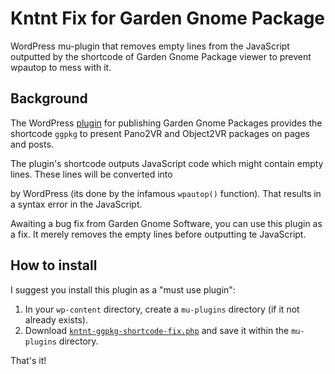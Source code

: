 # Kntnt Fix for Garden Gnome Package

WordPress mu-plugin that removes empty lines from the JavaScript outputted by the shortcode of Garden Gnome Package viewer to prevent wpautop to mess with it.

## Background

The WordPress [plugin](https://wordpress.org/plugins/garden-gnome-package/) for publishing Garden Gnome Packages provides the shortcode `ggpkg` to present Pano2VR and Object2VR packages on pages and posts.

The plugin's shortcode outputs JavaScript code which might contain empty lines. These lines will be converted into <p></p> by WordPress (its done by the infamous `wpautop()` function). That results in a syntax error in the JavaScript.

Awaiting a bug fix from Garden Gnome Software, you can use this plugin as a fix. It merely removes the empty lines before outputting te JavaScript.

## How to install

I suggest you install this plugin as a "must use plugin":

1. In your `wp-content` directory, create a `mu-plugins` directory (if it not already exists).
2. Download [`kntnt-ggpkg-shortcode-fix.php`](https://raw.githubusercontent.com/Kntnt/kntnt-ggpkg-shortcode-fix/master/kntnt-ggpkg-shortcode-fix.php) and save it within the `mu-plugins` directory.

That's it!
